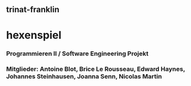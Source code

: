 ## trinat-franklin
# hexenspiel

### Programmieren II / Software Engineering Projekt

### Mitglieder: Antoine Blot, Brice Le Rousseau, Edward Haynes, Johannes Steinhausen, Joanna Senn, Nicolas Martin



